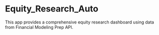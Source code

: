 # Equity_Research_Auto
This app provides a comprehensive equity research dashboard using data from Financial Modeling Prep API.
